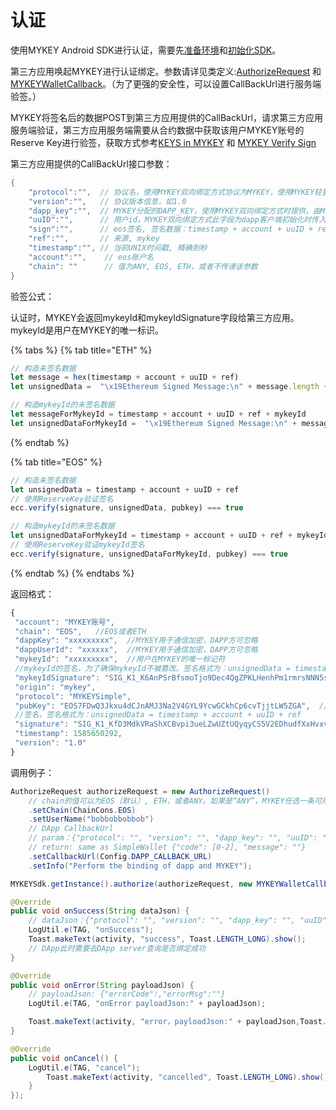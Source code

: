 # 认证

使用MYKEY Android SDK进行认证，需要先[准备环境](preconditions.md)和[初始化SDK](initiate-sdk.md)。

第三方应用唤起MYKEY进行认证绑定。参数请详见类定义:[AuthorizeRequest](../../dive-into-mykey/classes-and-methods/#lei-authorizerequest) 和 [MYKEYWalletCallback](../../dive-into-mykey/classes-and-methods/#lei-mykeywalletcallback)。（为了更强的安全性，可以设置CallBackUrl进行服务端验签。）

MYKEY将签名后的数据POST到第三方应用提供的CallBackUrl，请求第三方应用服务端验证，第三方应用服务端需要从合约数据中获取该用户MYKEY账号的Reserve Key进行验签，获取方式参考[KEYS in MYKEY](../../dive-into-mykey/mykey-on-eos.md#keydata表中的密钥) 和 [MYKEY Verify Sign](../../dive-into-mykey/mykey-on-eos.md#如何检查dapps是否在mykey-webview中运行)

第三方应用提供的CallBackUrl接口参数：

```java
{
    "protocol":"",  // 协议名，使用MYKEY双向绑定方式协议为MYKEY，使用MYKEY轻量级方式协议为MYKEYSimple
    "version":"",   // 协议版本信息，如1.0
    "dapp_key":"",  // MYKEY分配的DAPP_KEY，使用MYKEY双向绑定方式时提供，由MYKEY服务端分配，从dapp客户端初始化方法传入
    "uuID":"",      // 用户id，MYKEY双向绑定方式此字段为dapp客户端初始化时传入的uuid；MYKEY轻量级方式此字段为用户的设备ID；
    "sign":"",      // eos签名, 签名数据：timestamp + account + uuID + ref
    "ref":"",       // 来源, mykey
    "timestamp":"", // 当前UNIX时间戳, 精确到秒
    "account":"",    // eos账户名
    "chain": ""      // 值为ANY, EOS, ETH，或者不传递该参数
}
```

验签公式：

认证时，MYKEY会返回mykeyId和mykeyIdSignature字段给第三方应用。mykeyId是用户在MYKEY的唯一标识。

{% tabs %}
{% tab title="ETH" %}
```javascript
// 构造未签名数据
let message = hex(timestamp + account + uuID + ref)
let unsignedData =  "\x19Ethereum Signed Message:\n" + message.length + message

// 构造mykeyId的未签名数据
let messageForMykeyId = timestamp + account + uuID + ref + mykeyId
let unsignedDataForMykeyId =  "\x19Ethereum Signed Message:\n" + messageForMykeyId.length + messageForMykeyId
```
{% endtab %}

{% tab title="EOS" %}
```javascript
// 构造未签名数据
let unsignedData = timestamp + account + uuID + ref
// 使用ReserveKey验证签名
ecc.verify(signature, unsignedData, pubkey) === true

// 构造mykeyId的未签名数据
let unsignedDataForMykeyId = timestamp + account + uuID + ref + mykeyId
// 使用ReserveKey验证mykeyId签名
ecc.verify(signature, unsignedDataForMykeyId, pubkey) === true
```
{% endtab %}
{% endtabs %}

返回格式：

```javascript
{
 "account": "MYKEY账号",  
 "chain": "EOS",   //EOS或者ETH
 "dappKey": "xxxxxxxxx",  //MYKEY用于通信加密，DAPP方可忽略
 "dappUserId": "xxxxxx",  //MYKEY用于通信加密，DAPP方可忽略
 "mykeyId": "xxxxxxxxx",  //用户在MYKEY的唯一标记符
 //mykeyId的签名，为了确保mykeyId不被篡改。签名格式为：unsignedData = timestamp + account + uuID + ref + mykeyId
 "mykeyIdSignature": "SIG_K1_K6AnPSrBfsmoTjo9Dec4QgZPKLHenhPm1rmrsNNN5sxhoa2ERQ7jySYb1NKqG5LrafTRBDe2fAEJkD1xMWYaUQYuygJbL3",  
 "origin": "mykey",
 "protocol": "MYKEYSimple",
 "pubKey": "EOS7FDwQ3Jkxu4dCJnAMJ3Na2V4GYL9YcwGCkhCp6cvTjjtLW5ZGA",  //用户的ReservedKey
 //签名，签名格式为：unsignedData = timestamp + account + uuID + ref
 "signature": "SIG_K1_KfD3MdkVRaShXCBvpi3ueLZwUZtUQyqyCS5V2EDhudfXxHvxvS7fSwZHo7aSs7WXLjfLezpThaEbFbk2yafUTzR53kwc2x",
 "timestamp": 1585650292,
 "version": "1.0"
}
```

调用例子：

```java
AuthorizeRequest authorizeRequest = new AuthorizeRequest()
    // chain的值可以为EOS（默认）, ETH，或者ANY。如果是“ANY”，MYKEY任选一条可用的链签名并修改chain为可用链的值(例如：ETH或EOS)，并返回给SDK接入方
    .setChain(ChainCons.EOS)      
    .setUserName("bobbobbobbob")
    // DApp CallbackUrl
    // param：{"protocol": "", "version": "", "dapp_key": "", "uuID": "", "public_key": "", "sign": "", "ref": "", "timestamp": "", "account": ""}
    // return: same as SimpleWallet {"code": [0-2], "message": ""}
    .setCallbackUrl(Config.DAPP_CALLBACK_URL)
    .setInfo("Perform the binding of dapp and MYKEY");

MYKEYSdk.getInstance().authorize(authorizeRequest, new MYKEYWalletCallback() {

@Override
public void onSuccess(String dataJson) {
    // dataJson：{"protocol": "", "version": "", "dapp_key": "", "uuID": "", "public_key": "", "sign": "", "ref": "", "timestamp": "", "account": ""}
    LogUtil.e(TAG, "onSuccess");
    Toast.makeText(activity, "success", Toast.LENGTH_LONG).show();
    // DApp此时需要去DApp server查询是否绑定成功
}

@Override
public void onError(String payloadJson) {
    // payloadJson: {"errorCode":,"errorMsg":""}
    LogUtil.e(TAG, "onError payloadJson:" + payloadJson);

    Toast.makeText(activity, "error，payloadJson:" + payloadJson,Toast.LENGTH_LONG).show();
}

@Override
public void onCancel() {
    LogUtil.e(TAG, "cancel");
        Toast.makeText(activity, "cancelled", Toast.LENGTH_LONG).show();
    }
});
```


